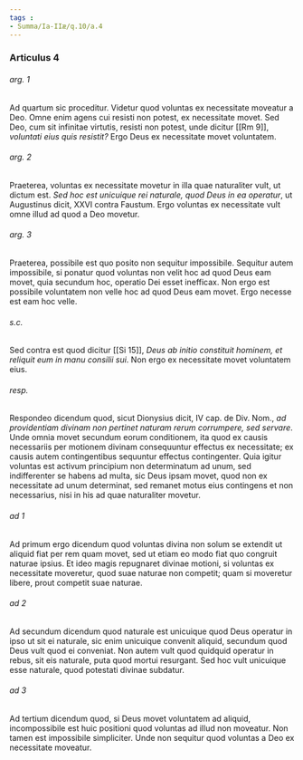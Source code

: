 ```yaml
---
tags : 
- Summa/Ia-IIæ/q.10/a.4
---
```


### Articulus 4

###### arg. 1
Ad quartum sic proceditur. Videtur quod voluntas ex necessitate moveatur a Deo. Omne enim agens cui resisti non potest, ex necessitate movet. Sed Deo, cum sit infinitae virtutis, resisti non potest, unde dicitur [[Rm 9]], *voluntati eius quis resistit?* Ergo Deus ex necessitate movet voluntatem.

###### arg. 2
Praeterea, voluntas ex necessitate movetur in illa quae naturaliter vult, ut dictum est. *Sed hoc est unicuique rei naturale, quod Deus in ea operatur*, ut Augustinus dicit, XXVI contra Faustum. Ergo voluntas ex necessitate vult omne illud ad quod a Deo movetur.

###### arg. 3
Praeterea, possibile est quo posito non sequitur impossibile. Sequitur autem impossibile, si ponatur quod voluntas non velit hoc ad quod Deus eam movet, quia secundum hoc, operatio Dei esset inefficax. Non ergo est possibile voluntatem non velle hoc ad quod Deus eam movet. Ergo necesse est eam hoc velle.

###### s.c.
Sed contra est quod dicitur [[Si 15]], *Deus ab initio constituit hominem, et reliquit eum in manu consilii sui*. Non ergo ex necessitate movet voluntatem eius.

###### resp.
Respondeo dicendum quod, sicut Dionysius dicit, IV cap. de Div. Nom., *ad providentiam divinam non pertinet naturam rerum corrumpere, sed servare*. Unde omnia movet secundum eorum conditionem, ita quod ex causis necessariis per motionem divinam consequuntur effectus ex necessitate; ex causis autem contingentibus sequuntur effectus contingenter. Quia igitur voluntas est activum principium non determinatum ad unum, sed indifferenter se habens ad multa, sic Deus ipsam movet, quod non ex necessitate ad unum determinat, sed remanet motus eius contingens et non necessarius, nisi in his ad quae naturaliter movetur.

###### ad 1
Ad primum ergo dicendum quod voluntas divina non solum se extendit ut aliquid fiat per rem quam movet, sed ut etiam eo modo fiat quo congruit naturae ipsius. Et ideo magis repugnaret divinae motioni, si voluntas ex necessitate moveretur, quod suae naturae non competit; quam si moveretur libere, prout competit suae naturae.

###### ad 2
Ad secundum dicendum quod naturale est unicuique quod Deus operatur in ipso ut sit ei naturale, sic enim unicuique convenit aliquid, secundum quod Deus vult quod ei conveniat. Non autem vult quod quidquid operatur in rebus, sit eis naturale, puta quod mortui resurgant. Sed hoc vult unicuique esse naturale, quod potestati divinae subdatur.

###### ad 3
Ad tertium dicendum quod, si Deus movet voluntatem ad aliquid, incompossibile est huic positioni quod voluntas ad illud non moveatur. Non tamen est impossibile simpliciter. Unde non sequitur quod voluntas a Deo ex necessitate moveatur.

